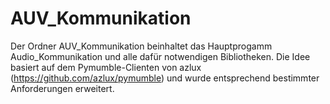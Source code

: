 # AUV_Kommunikation
Der Ordner AUV_Kommunikation beinhaltet das Hauptprogamm Audio_Kommunikation und alle dafür notwendigen Bibliotheken. 
Die Idee basiert auf dem Pymumble-Clienten von azlux (https://github.com/azlux/pymumble) und wurde entsprechend bestimmter Anforderungen 
erweitert.
